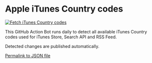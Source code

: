 # Apple iTunes Country codes

[![Fetch iTunes Country codes](https://github.com/jcoester/iTunes-country-codes/actions/workflows/fetch-itunes-country-codes.yml/badge.svg)](https://github.com/jcoester/iTunes-country-codes/actions/workflows/fetch-itunes-country-codes.yml)

This GitHub Action Bot runs daily to detect all available iTunes Country codes used for iTunes Store, Search API and RSS Feed.

Detected changes are published automatically.

[Permalink to JSON file](itunes_country_codes.json)
